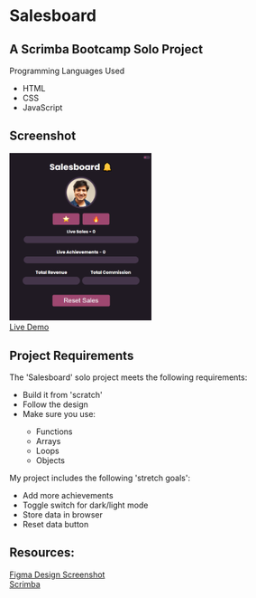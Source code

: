 # Salesboard

## A Scrimba Bootcamp Solo Project
Programming Languages Used
<ul>
<li>HTML</li>
<li>CSS</li>
<li>JavaScript</li>
</ul>
 
## Screenshot
 <img src="project-screenshot.png" width=50% height=50%><br>
 [Live Demo](https://9tfdev-m3-solo-salesboard.netlify.app)
 
## Project Requirements
The 'Salesboard' solo project meets the following requirements:
<ul>
<li>Build it from 'scratch'</li>
<li>Follow the design</li>
<li>Make sure you use:</li>
<ul>
 <li>Functions</li>
 <li>Arrays</li>
 <li>Loops</li>
 <li>Objects</li>
</ul>
</ul>

My project includes the following 'stretch goals':
<ul>
<li>Add more achievements</li>
<li>Toggle switch for dark/light mode</li>
<li>Store data in browser</li>
<li>Reset data button</li>
</ul>

 ## Resources:
 [Figma Design Screenshot](https://github.com/famanakis/Scrimba/blob/main/m03-solo-salesboard/figma-design.png)<br>
 [Scrimba](https://scrimba.com/)


